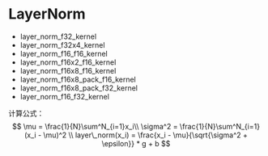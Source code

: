 # LayerNorm
- layer_norm_f32_kernel
- layer_norm_f32x4_kernel
- layer_norm_f16_f16_kernel
- layer_norm_f16x2_f16_kernel
- layer_norm_f16x8_f16_kernel
- layer_norm_f16x8_pack_f16_kernel
- layer_norm_f16x8_pack_f32_kernel
- layer_norm_f16_f32_kernel

计算公式：
$$
\mu = \frac{1}{N}\sum^N_{i=1}x_i\\
\sigma^2 = \frac{1}{N}\sum^N_{i=1}(x_i - \mu)^2 \\
layer\_norm(x_i) = \frac{x_i - \mu}{\sqrt{\sigma^2 + \epsilon}} * g + b
$$